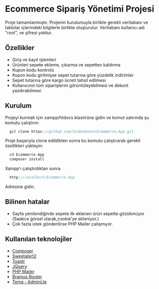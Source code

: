 
# Ecommerce Sipariş Yönetimi Projesi

Proje tamamlanmıştır. Projenin kurulumuyla birlikte gerekli veritabanı ve tablolar içlerindeki bilgilerle birlikte oluşturulur. Veritabanı kullanıcı adı "root", ve şifresi yoktur.




## Özellikler

- Giriş ve kayıt işlemleri
- Ürünleri sepete ekleme, çıkarma ve sepetten kaldırma
- Kupon kodu kontrolü
- Kupon kodu girilmişse sepet tutarına göre yüzdelik indirimler
- Sepet tutarına göre kargo ücreti tahsil edilmesi
- Kullanıcının tüm siparişlerini görüntüleyebilmesi ve dekont yazdırabilmesi


## Kurulum

Projeyi kurmak için xampp/htdocs klasörüne gidin ve komut satırında şu komutu çalıştırın:

```as
  git clone https://github.com/Svobodennn/Ecommerce-App.git
```
Proje başarıyla clone edildikten sonra bu komutu çalıştırarak gerekli özellikleri yükleyin:
```as
  cd Ecommerce-App
  composer install
```
Xampp'ı çalıştırdıktan sonra
```as
  http://localhost/Ecommerce-App
```
Adresine gidin.
## Bilinen hatalar

- Sayfa yenilendiğinde sepete ilk eklenen ürün sepette gözükmüyor (Sadece görsel olarak,cookie'ye ekleniyor.)
- Çok fazla istek gönderilirse PHP Mailer çalışmıyor.

## Kullanılan teknolojiler

- [Composer](https://getcomposer.org/)
- [Sweetalert2](https://github.com/sweetalert2/sweetalert2)
- [Toastr](https://github.com/CodeSeven/toastr)
- [JQuery](https://jquery.com/)
- [PHP Mailer](https://github.com/PHPMailer/PHPMailer)
- [Bramus Router](https://github.com/bramus/router)
- [Tema - AdminLte](https://adminlte.io/)


